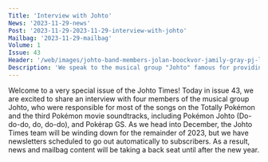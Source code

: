 ```yaml
---
Title: 'Interview with Johto'
News: '2023-11-29-news'
Post: '2023-11-29-2023-11-29-interview-with-johto'
Mailbag: '2023-11-29-mailbag'
Volume: 1
Issue: 43
Header: '/web/images/johto-band-members-jolan-boockvor-jamily-gray-pj-lequerica-shauna-mccoy-shareef-mcqueen-elan-rivera.jpeg'
Description: 'We speak to the musical group "Johto" famous for providing vocals for themes such as the Pokémon Johto Journeys anime series, and the Gold & Silver Poké Rap! We also have the latest news and mailbag!'
---
```

Welcome to a very special issue of the Johto Times! Today in issue 43, we are excited to share an interview with four members of the musical group Johto, who were responsible for most of the songs on the Totally Pokémon and the third Pokémon movie soundtracks, including Pokémon Johto (Do-do-do, do, do-do), and Pokérap GS.
As we head into December, the Johto Times team will be winding down for the remainder of 2023, but we have newsletters scheduled to go out automatically to subscribers. As a result, news and mailbag content will be taking a back seat until after the new year.
